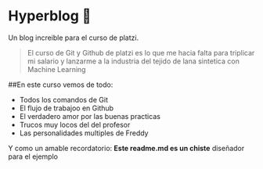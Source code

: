 # Hyperblog 💚
Un blog increible para el curso de platzi. 

> El curso de Git y Github de platzi es lo que me hacia falta para triplicar mi salario y lanzarme a la industria del tejido de lana sintetica con Machine Learning 

##En este curso vemos de todo: 
- Todos los comandos de Git 
- El flujo de trabajoo en Github 
- El verdadero amor por las buenas practicas 
- Trucos muy locos del del profesor 
- Las personalidades multiples de Freddy 

Y como un amable recordatorio: **Este readme.md es un chiste** diseñador para el ejemplo
